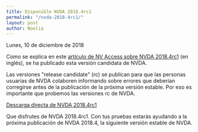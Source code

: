```yaml
---
title: Disponible NVDA 2018.4rc1
permalink: "/nvda-2018-4rc1/"
layout: post
author: Noelia
---
```


<footer>Lunes, 10 de diciembre de 2018</footer>

Como se explica en este [artículo de NV Access sobre NVDA 2018.4rc1](https://www.nvaccess.org/post/nvda-2018-4rc1-released/) (en inglés), se ha publicado esta versión candidata de NVDA.

Las versiones "release candidate" (rc) se publican para que las personas usuarias de NVDA colaboren informando sobre errores que deberían corregirse antes de la publicación de la próxima versión estable. Por eso es importante que probemos las versiones rc de NVDA.

[Descarga directa de NVDA 2018.4rc1](https://www.nvaccess.org/files/nvda/releases/2018.4rc1/nvda_2018.4rc1.exe)

Que disfrutes de NVDA 2018.4rc1. Con tus pruebas estarás ayudando a la próxima publicación de NVDA 2018.4, la siguiente versión estable de NVDA. 

